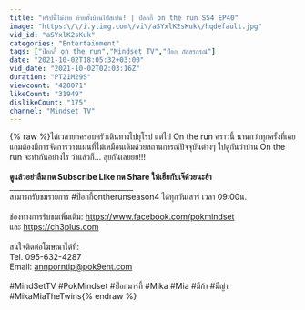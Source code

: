 ```yaml
---
title: "ทริปนี้ไม่ง่าย ย้ายทั้งบ้านไปสเปน! | ป๊อกกี้ on the run SS4 EP40"
image: "https:\/\/i.ytimg.com\/vi\/aSYxlK2sKuk\/hqdefault.jpg"
vid_id: "aSYxlK2sKuk"
categories: "Entertainment"
tags: ["ป๊อกกี้ on the run","Mindset TV","ป๊อก ภัสสรกรณ์"]
date: "2021-10-02T18:05:32+03:00"
vid_date: "2021-10-02T02:03:16Z"
duration: "PT21M29S"
viewcount: "420071"
likeCount: "31949"
dislikeCount: "175"
channel: "Mindset TV"
---
```

{% raw %}ได้เวลายกครอบครัวเดินทางไปยุโรป แต่ไป On the run คราวนี้ นานกว่าทุกครั้งที่เคย แถมต้องมีการจัดการวางแผนที่ไม่เหมือนเดิมด้วยสถานการณ์ปัจจุบันต่างๆ ไปดูกันว่าบ้าน On the run จะทำกันอย่างไร ว่าแล้วก็... ลุยกันเลยยย!!!<br /><br />**ดูแล้วอย่าลืม กด Subscribe Like กด Share ให้เฮียกับเจ๊ด้วยนะฮ้า**<br />__________________________________<br />สามารถรับชมรายการ #ป๊อกกี้ontherunseason4 ได้ทุกวันเสาร์ เวลา 09:00​​​ น.<br /><br />ช่องทางการรับชมเพิ่มเติม: <a rel="nofollow" target="blank" href="https://www.facebook.com/pokmindset​​​">https://www.facebook.com/pokmindset​​​</a><br />และ <a rel="nofollow" target="blank" href="https://ch3plus.com">https://ch3plus.com</a><br /><br />สนใจติดต่อโฆษณาได้ที่:<br />Tel. 095-632-4287<br />Email: annporntip@pok9ent.com<br /><br />#MindSetTV #PokMindset​ #ป๊อกมาร์กี้​ #Mika​ #Mia​ #มีก้า​ #มีญ่า​ #MikaMiaTheTwins{% endraw %}
